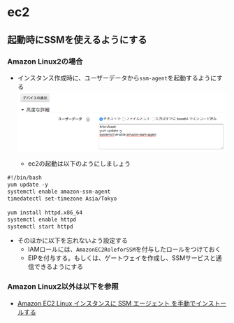 # ec2
## 起動時にSSMを使えるようにする
### Amazon Linux2の場合
- インスタンス作成時に、ユーザーデータから`ssm-agent`を起動するようにする
![EC2](../img/ec2-01.png)

  - ec2の起動は以下のようにしましょう
```
#!/bin/bash
yum update -y
systemctl enable amazon-ssm-agent
timedatectl set-timezone Asia/Tokyo

yum install httpd.x86_64 
systemctl enable httpd
systemctl start httpd

```
- そのほかに以下を忘れないよう設定する
  - IAMロールには、`AmazonEC2RoleforSSM`を付与したロールをつけておく
  - EIPを付与する。もしくは、ゲートウェイを作成し、SSMサービスと通信できるようにする
  
### Amazon Linux2以外は以下を参照
- [Amazon EC2 Linux インスタンスに SSM エージェント を手動でインストールする](https://docs.aws.amazon.com/ja_jp/systems-manager/latest/userguide/sysman-manual-agent-install.html)